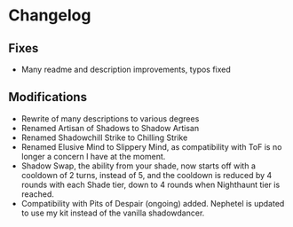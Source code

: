 # Changelog

## Fixes

- Many readme and description improvements, typos fixed

## Modifications

- Rewrite of many descriptions to various degrees
- Renamed Artisan of Shadows to Shadow Artisan
- Renamed Shadowchill Strike to Chilling Strike
- Renamed Elusive Mind to Slippery Mind, as compatibility with ToF is no longer a concern I have at the moment.
- Shadow Swap, the ability from your shade, now starts off with a cooldown of 2 turns, instead of 5, and the cooldown is reduced by 4 rounds with each Shade tier, down to 4 rounds when Nighthaunt tier is reached.
- Compatibility with Pits of Despair (ongoing) added. Nephetel is updated to use my kit instead of the vanilla shadowdancer.
